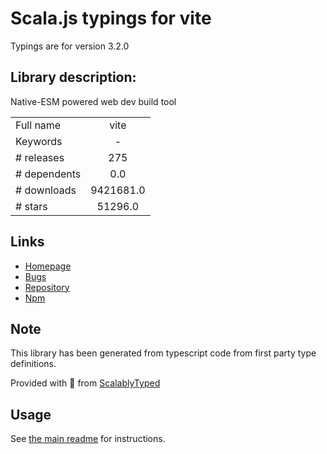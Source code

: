 
# Scala.js typings for vite

Typings are for version 3.2.0

## Library description:
Native-ESM powered web dev build tool

|                    |                 |
| ------------------ | :-------------: |
| Full name          | vite |
| Keywords           | - |
| # releases         | 275 |
| # dependents       | 0.0 |
| # downloads        | 9421681.0 |
| # stars            | 51296.0 |

## Links
- [Homepage](https://github.com/vitejs/vite/tree/main/#readme)
- [Bugs](https://github.com/vitejs/vite/issues)
- [Repository](https://github.com/vitejs/vite)
- [Npm](https://www.npmjs.com/package/vite)
    


## Note
This library has been generated from typescript code from first party type definitions.

Provided with :purple_heart: from [ScalablyTyped](https://github.com/oyvindberg/ScalablyTyped)

## Usage
See [the main readme](../../readme.md) for instructions.


